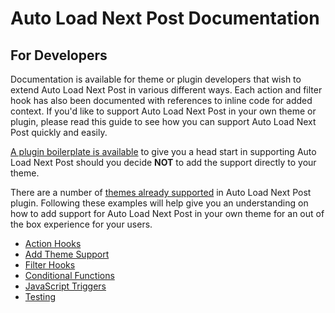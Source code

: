 # Auto Load Next Post Documentation

## For Developers

Documentation is available for theme or plugin developers that wish to extend Auto Load Next Post in various different ways. Each action and filter hook has also been documented with references to inline code for added context. If you'd like to support Auto Load Next Post in your own theme or plugin, please read this guide to see how you can support Auto Load Next Post quickly and easily.

[A plugin boilerplate is available](https://github.com/autoloadnextpost/alnp-support-boilerplate) to give you a head start in supporting Auto Load Next Post should you decide **NOT** to add the support directly to your theme.

There are a number of [themes already supported](https://github.com/autoloadnextpost/auto-load-next-post/tree/master/includes/theme-support) in Auto Load Next Post plugin. Following these examples will help give you an understanding on how to add support for Auto Load Next Post in your own theme for an out of the box experience for your users.

* [Action Hooks](https://github.com/autoloadnextpost/alnp-documentation/blob/master/en_US/action-hooks.md)
* [Add Theme Support](https://github.com/autoloadnextpost/alnp-documentation/blob/master/en_US/add-theme-support.md)
* [Filter Hooks](https://github.com/autoloadnextpost/alnp-documentation/blob/master/en_US/filter-hooks.md)
* [Conditional Functions](https://github.com/autoloadnextpost/alnp-documentation/blob/master/en_US/conditional-functions.md)
* [JavaScript Triggers](https://github.com/autoloadnextpost/alnp-documentation/blob/master/en_US/javascript-triggers.md)
* [Testing](https://github.com/autoloadnextpost/alnp-documentation/blob/master/en_US/testing.md)

